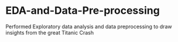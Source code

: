 # EDA-and-Data-Pre-processing

Performed Exploratory data analysis and data preprocessing to draw insights from the great Titanic Crash 
